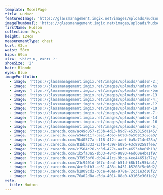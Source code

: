 ```yaml
---
template: ModelPage
title: Hudson
featuredImage: 'https://glassmanagement.imgix.net/images/uploads/hudson-banner.jpg'
imageThumbnail: 'https://glassmanagement.imgix.net/images/uploads/hudson-hs.jpg'
firstName: Hudson
collection: Boys
height: 124cm
measurementType: chest
bust: 62cm
waist: 58cm
hips: 69cm
size: 'Shirt 8, Pants 7'
shoeSize: '2'
hair: Blonde
eyes: Blue
imagePortfolio:
  - image: 'https://glassmanagement.imgix.net/images/uploads/hudson-2.jpg'
  - image: 'https://glassmanagement.imgix.net/images/uploads/hudson-hs.jpg'
  - image: 'https://glassmanagement.imgix.net/images/uploads/hudson-banner.jpg'
  - image: 'https://glassmanagement.imgix.net/images/uploads/hudson-13.jpg'
  - image: 'https://glassmanagement.imgix.net/images/uploads/hudson-4.jpg'
  - image: 'https://glassmanagement.imgix.net/images/uploads/hudson-12.jpg'
  - image: 'https://glassmanagement.imgix.net/images/uploads/hudson-19.jpg'
  - image: 'https://glassmanagement.imgix.net/images/uploads/hudson-7.jpg'
  - image: 'https://glassmanagement.imgix.net/images/uploads/hudson-14.jpg'
  - image: 'https://glassmanagement.imgix.net/images/uploads/hudson-16.jpg'
  - image: 'https://glassmanagement.imgix.net/images/uploads/hudson-6.jpg'
  - image: 'https://ucarecdn.com/ac49d857-a53b-4d13-b9d7-e539315d0145/'
  - image: 'https://ucarecdn.com/a94a811f-bae1-40b3-b69d-9a58913ceca0/'
  - image: 'https://ucarecdn.com/9b40577a-d118-412a-aaef-0a5a714e028a/'
  - image: 'https://ucarecdn.com/81bba333-93f6-4398-b08b-63c892582fee/'
  - image: 'https://ucarecdn.com/c3504c28-bc3d-477e-aafc-8653abe09b10/'
  - image: 'https://ucarecdn.com/1b5fa3a5-1b33-484d-9893-66d60e4b01f9/'
  - image: 'https://ucarecdn.com/37953bf0-db94-41ce-9bca-6ee44651e77e/'
  - image: 'https://ucarecdn.com/21c9401d-767c-4ea2-b51d-68b11c95dab1/'
  - image: 'https://ucarecdn.com/4ecfbfb3-ac51-483a-b451-b5208f5e96d2/'
  - image: 'https://ucarecdn.com/b2809cd2-b0ce-40aa-978a-72c31e3d10f2/'
  - image: 'https://ucarecdn.com/70a02d8a-a5da-4014-88a0-69166e30d1e2/'
meta:
  title: Hudson
---
```



